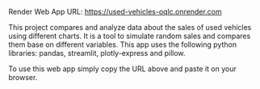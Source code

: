 Render Web App URL: https://used-vehicles-oqlc.onrender.com

This project compares and analyze data about the sales of used vehicles using different charts.
It is a tool to simulate random sales and compares them base on different variables.
This app uses the following python libraries: pandas, streamlit, plotly-express and pillow.

To use this web app simply copy the URL above and paste it on your browser.